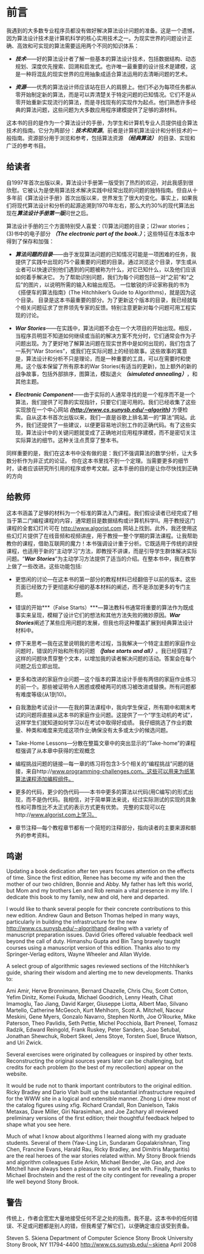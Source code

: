 # 前言

我遇到的大多数专业程序员都没有做好解决算法设计问题的准备。这是一个遗憾，因为算法设计技术是计算机科学的核心实用技术之一。为现实世界的问题设计正确、高效和可实现的算法需要运用两个不同的知识体系：

- ***技术***——好的算法设计者了解一些基本的算法设计技术，包括数据结构、动态规划、深度优先搜索、回溯和启发式。也许唯一最重要的设计技术是建模，这是一种将混乱的现实世界的应用抽象成适合算法运用的去清晰问题的艺术。

- ***资源***——优秀的算法设计师应该站在巨人的肩膀上。他们不必为每项任务都从零开始制定新的算法，而是可以弄清楚关于特定问题的已知情况。它们不是从零开始重新实现流行的算法，而是寻找现有的实现作为起点。他们熟悉许多经典的算法问题，这些问题为大多数应用程序建模提供了足够的源材料。

这本书的目的是作为一个算法设计的手册，为学生和计算机专业人员提供组合算法技术的指南。它分为两部分：***技术和资源***。前者是计算机算法设计和分析技术的一般指南。资源部分用于浏览和参考，包括算法资源 ***（经典算法）*** 的目录、实现和广泛的参考书目。

## 给读者

自1997年首次出版以来，算法设计手册第一版受到了热烈的欢迎，对此我感到很欣慰。它被认为是使用算法技术解决实践中经常出现的问题的独特指南。但自从十多年前《算法设计手册》首次出版以来，世界发生了很大的变化。事实上，如果我们将现代算法设计和分析的起源追溯到1970年左右，那么大约30%的现代算法出现在***算法设计手册第一版***问世之后。

算法设计手册的三个方面特别受人喜爱：(1)算法问题的目录；(2)war stories；(3)书中的电子部分 ***（The electronic part of the book.）***；这些特征在本版本中得到了保存和加强：

- ***算法问题的目录***——由于发现算法问题的已知情况可能是一项困难的任务，我提供了实践中出现的75个最重要的问题的目录。通过浏览这个目录，学生或从业者可以快速识别他们遇到的问题被称为什么，对它已知什么，以及他们应该如何着手解决它。
  为了帮助识别问题，我们为每个问题包括一对“之前”和“之后”的图片，以说明所需的输入和输出规范。
  一位敏锐的评论家称我的书为《搭便车的算法指南》(The Hitchhiker’s Guide to Algorithms)，就是因为这个目录。
  目录是这本书最重要的部分。为了更新这个版本的目录，我已经就每个相关问题征求了世界领先专家的反馈。特别注意更新对每个问题可用工程实现的讨论。

- ***War Stories***——在实践中，算法问题不会在一个大项目的开始出现。相反，当程序员明显不知道如何继续或当前的解决方案不充分时，它们通常会作为子问题出现。为了更好地了解算法问题在现实世界中是如何出现的，我们包含了一系列“War Stories”，或我们在实际问题上的经验故事。这些故事的寓意是，算法设计和分析不只是理论，而是一种重要的工具，可以在需要时和使用。这个版本保留了所有原本的War Stories(有适当的更新)，加上额外的新的战争故事，包括外部排序，图算法，模拟退火 ***（simulated annealing）***，和其他主题。

- ***Electronic Component***——由于实际的人通常寻找的是一个程序而不是一个算法，我们提供了可靠的实现指针，只要它们是可用的。我们已经收集了这些实现放在一个中心网站 ***(http://www.cs.sunysb.edu/∼algorith)*** 方便检索。自从这本书首次出版以来，我们一直是谷歌上排名第一的“算法”网站。此外，我们还提供了一些建议，以便更容易地识别工作的正确代码。有了这些实现，算法设计中的关键问题就变成了正确地对应用程序建模，而不是密切关注实际算法的细节。这种关注点贯穿了整本书。

同样重要的是，我们在这本书中没有做的是：我们不强调算法的数学分析，让大多数分析作为非正式的论证。
你在这本书里找不到一个定理。当需要更多的细节时，读者应该研究所引用的程序或参考文献。这本手册的目的是让你尽快找到正确的方向

## 给教师

这本书涵盖了足够的材料为一个标准的算法入门课程。我们假设读者已经完成了相当于第二门编程课程的内容，通常题目是数据结构或计算机科学II。用于教授这门课程的全套幻灯片可在 http://www.algorist.com 网站上找到。此外，我还使用这些幻灯片提供了在线音频和视频讲座，用于教授一整个学期的算法课程。让我帮助教你的课程，借助互联网的魔力！本书强调设计重于分析。它既适用于传统的讲授课程，也适用于新的“主动学习”方法，即教授不讲课，而是引导学生群体解决实际问题。“***War Stories***”为主动学习方法提供了适当的介绍。在整本书中，我在教学上做了一些改进。这些功能包括:

- 更悠闲的讨论—在这本书的第一部分的教程材料已经翻倍于以前的版本。这些页面已经致力于更彻底和仔细的基本材料的阐述，而不是添加更多的专门主题。

- 错误的开始***（False Starts）***—算法教科书通常将重要的算法作为既成事实来呈现，模糊了设计它们的想法和其他方法失败的微妙原因。***War Stories***阐述了某些应用问题的发展，但我也将这种覆盖扩展到经典算法设计材料中。

- 停下来思考—我在这里说明我的思考过程，当我解决一个特定主题的家庭作业问题时，错误的开始和所有的问题 ***（false starts and all）***。我已经穿插了这样的问题块贯穿整个文本，以增加我的读者解决问题的活动。答案会在每个问题之后立即出现。

- 更多和改进的家庭作业问题—这个版本的算法设计手册有两倍的家庭作业练习的前一个。那些被证明令人困惑或模棱两可的练习被改进或替换。所有问题都有难度等级(从1到10)。

- 自我激励考试设计——在我的算法课程中，我向学生保证，所有期中和期末考试的问题将直接从这本书的家庭作业问题。这提供了一个“学生动机的考试”，这样学生们就知道如何学习以在考试中取得好成绩。
  我仔细挑选了作业的数量、种类和难度来完成这项作业;确保没有太多或太少的候选问题。

- Take-Home Lessons—分散在整篇文章中的突出显示的“Take-home”的课程框强调了从本章中获得的宏观概念

- 编程挑战问题的链接—每一章的练习将包含3-5个相关的“编程挑战”问题的链接，来自http://www.programming-challenges.com。这些可以用来为纸笔算法课程添加编程组件。

- 更多的代码，更少的伪代码——本书中更多的算法以代码(用C编写)的形式出现，而不是伪代码。我相信，对于简单算法来说，经过实际测试的实现的具象性和可靠性比不太正式的表示方式更有优势。
  完整的实现可以在http://www.algorist.com上学习。
- 章节注释—每个教程章节都有一个简短的注释部分，指向读者的主要来源和额外的参考资料。

## 鸣谢

Updating a book dedication after ten years focuses attention on the effects of time. Since the first edition, Renee has become my wife and then the mother of our two children, Bonnie and Abby. My father has left this world, but Mom and my brothers Len and Rob remain a vital presence in my life. I dedicate this book to my family, new and old, here and departed.

I would like to thank several people for their concrete contributions to this new edition. Andrew Gaun and Betson Thomas helped in many ways, particularly in building the infrastructure for the new http://www.cs.sunysb.edu/∼algorithand dealing with a variety of manuscript preparation issues. David Gries offered valuable feedback well beyond the call of duty. Himanshu Gupta and Bin Tang bravely taught courses using a manuscript version of this edition. Thanks also to my Springer-Verlag editors, Wayne Wheeler and Allan Wylde.

A select group of algorithmic sages reviewed sections of the Hitchhiker’s guide, sharing their wisdom and alerting me to new developments. Thanks to:

Ami Amir, Herve Bronnimann, Bernard Chazelle, Chris Chu, Scott
Cotton, Yefim Dinitz, Komei Fukuda, Michael Goodrich, Lenny Heath,
Cihat Imamoglu, Tao Jiang, David Karger, Giuseppe Liotta, Albert
Mao, Silvano Martello, Catherine McGeoch, Kurt Mehlhorn, Scott
A. Mitchell, Naceur Meskini, Gene Myers, Gonzalo Navarro, Stephen
North, Joe O’Rourke, Mike Paterson, Theo Pavlidis, Seth Pettie, Michel
Pocchiola, Bart Preneel, Tomasz Radzik, Edward Reingold, Frank
Ruskey, Peter Sanders, Joao Setubal, Jonathan Shewchuk, Robert
Skeel, Jens Stoye, Torsten Suel, Bruce Watson, and Uri Zwick.

Several exercises were originated by colleagues or inspired by other texts. Reconstructing the original sources years later can be challenging, but credits for each problem (to the best of my recollection) appear on the website.

It would be rude not to thank important contributors to the original edition. Ricky Bradley and Dario Vlah built up the substantial infrastructure required for the WWW site in a logical and extensible manner. Zhong Li drew most of the catalog figures using xfig. Richard Crandall, Ron Danielson, Takis Metaxas, Dave Miller, Giri Narasimhan, and Joe Zachary all reviewed preliminary versions of the
first edition; their thoughtful feedback helped to shape what you see here.

Much of what I know about algorithms I learned along with my graduate students. Several of them (Yaw-Ling Lin, Sundaram Gopalakrishnan, Ting Chen, Francine Evans, Harald Rau, Ricky Bradley, and Dimitris Margaritis) are the real heroes of the war stories related within. My Stony Brook friends and algorithm colleagues Estie Arkin, Michael Bender, Jie Gao, and Joe Mitchell have always been a pleasure to work and be with. Finally, thanks to Michael Brochstein and the rest of the city contingent for revealing a proper life well beyond Stony Brook.

## 警告

传统上，作者会宽宏大量地接受任何不足之处的指责。我不是。这本书中的任何错误、不足或问题都是别人的错，但我希望了解它们，以便确定谁应该受到责备。

Steven S. Skiena
Department of Computer Science
Stony Brook University
Stony Brook, NY 11794-4400
http://www.cs.sunysb.edu/∼skiena
April 2008